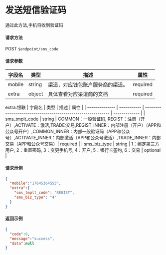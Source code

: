 # 发送短信验证码

通过此方法,手机将收到验证码

#### 请求方法

POST `$endpoint/sms_code`


#### 请求参数

| 字段名         | 类型        | 描述                                                         | 属性          |
| -------------- | ----------- | ------------------------------------------------------------ | ------------- |
| mobile | string | 渠道，对应钱包账户服务商的渠道。 | required |
| extra           | object      | 具体查看对应渠道商的文档              | required      |

extra:银联
| 字段名         | 类型        | 描述                                                         | 属性          |
| -------------- | ----------- | ------------------------------------------------------------ | ------------- |
| sms_tmplt_code | string | COMMON：一般验证码, REGIST：注册（开户）,ACTIVATE：激活,TRADE:交易,REGIST_INNER：内部注册（开户）（APP和公众号开户）,COMMON_INNER：内部一般验证码（APP和公众号）,ACTIVATE_INNER：内部激活（APP和公众号激活）,TRADE_INNER：内部交易（APP和公众号交易）| required |
| sms_biz_type           | string      |  1：绑定第三方用户,  2：重置密码,  3：变更手机号, 4：开户, 5：银行卡签约,   6：交易    | optional      |

#### 请求示例

```json
{
  "mobile":"17645364553",
  "extra":{
    "sms_tmplt_code": "REGIST",
    "sms_biz_type": "4"
  }
}
```

#### 返回示例

```json
{
  "code":0,
  "message":"success",
  "data":null
}
```

